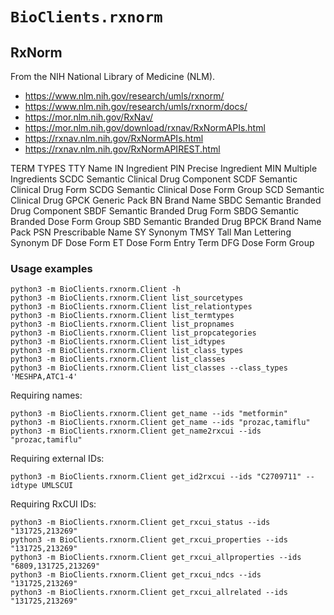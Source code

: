 # `BioClients.rxnorm`

##  RxNorm

From the NIH National Library of Medicine (NLM).

* <https://www.nlm.nih.gov/research/umls/rxnorm/>
* <https://www.nlm.nih.gov/research/umls/rxnorm/docs/>
* <https://mor.nlm.nih.gov/RxNav/>
* <https://mor.nlm.nih.gov/download/rxnav/RxNormAPIs.html>
* <https://rxnav.nlm.nih.gov/RxNormAPIs.html>
* <https://rxnav.nlm.nih.gov/RxNormAPIREST.html>

 TERM TYPES
 TTY    Name
 IN     Ingredient
 PIN    Precise Ingredient
 MIN    Multiple Ingredients
 SCDC   Semantic Clinical Drug Component
 SCDF   Semantic Clinical Drug Form
 SCDG   Semantic Clinical Dose Form Group
 SCD    Semantic Clinical Drug
 GPCK   Generic Pack
 BN     Brand Name
 SBDC   Semantic Branded Drug Component
 SBDF   Semantic Branded Drug Form
 SBDG   Semantic Branded Dose Form Group
 SBD    Semantic Branded Drug
 BPCK   Brand Name Pack
 PSN    Prescribable Name
 SY     Synonym
 TMSY   Tall Man Lettering Synonym
 DF     Dose Form
 ET     Dose Form Entry Term
 DFG    Dose Form Group

### Usage examples

```
python3 -m BioClients.rxnorm.Client -h
python3 -m BioClients.rxnorm.Client list_sourcetypes
python3 -m BioClients.rxnorm.Client list_relationtypes
python3 -m BioClients.rxnorm.Client list_termtypes
python3 -m BioClients.rxnorm.Client list_propnames
python3 -m BioClients.rxnorm.Client list_propcategories
python3 -m BioClients.rxnorm.Client list_idtypes
python3 -m BioClients.rxnorm.Client list_class_types
python3 -m BioClients.rxnorm.Client list_classes
python3 -m BioClients.rxnorm.Client list_classes --class_types 'MESHPA,ATC1-4'
```

Requiring names:

```
python3 -m BioClients.rxnorm.Client get_name --ids "metformin"
python3 -m BioClients.rxnorm.Client get_name --ids "prozac,tamiflu"
python3 -m BioClients.rxnorm.Client get_name2rxcui --ids "prozac,tamiflu"
```

Requiring external IDs:
```
python3 -m BioClients.rxnorm.Client get_id2rxcui --ids "C2709711" --idtype UMLSCUI
```

Requiring RxCUI IDs:
```
python3 -m BioClients.rxnorm.Client get_rxcui_status --ids "131725,213269"
python3 -m BioClients.rxnorm.Client get_rxcui_properties --ids "131725,213269"
python3 -m BioClients.rxnorm.Client get_rxcui_allproperties --ids "6809,131725,213269"
python3 -m BioClients.rxnorm.Client get_rxcui_ndcs --ids "131725,213269"
python3 -m BioClients.rxnorm.Client get_rxcui_allrelated --ids "131725,213269"
```

